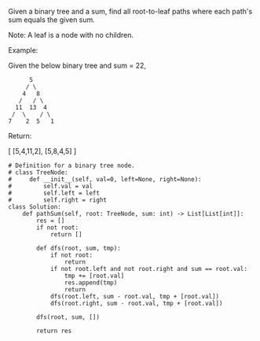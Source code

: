 Given a binary tree and a sum, find all root-to-leaf paths where each path's sum equals the given sum.

Note: A leaf is a node with no children.

Example:

Given the below binary tree and sum = 22,
```
      5
     / \
    4   8
   /   / \
  11  13  4
 /  \    / \
7    2  5   1
```

Return:

[
   [5,4,11,2],
   [5,8,4,5]
]

```
# Definition for a binary tree node.
# class TreeNode:
#     def __init__(self, val=0, left=None, right=None):
#         self.val = val
#         self.left = left
#         self.right = right
class Solution:
    def pathSum(self, root: TreeNode, sum: int) -> List[List[int]]:
        res = []
        if not root:
            return []

        def dfs(root, sum, tmp):
            if not root:
                return 
            if not root.left and not root.right and sum == root.val:
                tmp += [root.val]
                res.append(tmp)
                return 
            dfs(root.left, sum - root.val, tmp + [root.val])
            dfs(root.right, sum - root.val, tmp + [root.val])

        dfs(root, sum, [])

        return res
```
